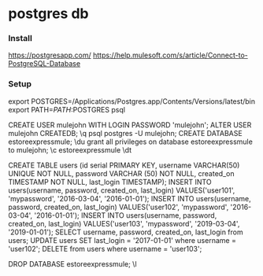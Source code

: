 # postgres db

### Install
https://postgresapp.com/
https://help.mulesoft.com/s/article/Connect-to-PostgreSQL-Database

### Setup
export POSTGRES=/Applications/Postgres.app/Contents/Versions/latest/bin
export PATH=$PATH:$POSTGRES
psql

CREATE USER mulejohn WITH LOGIN PASSWORD 'mulejohn';
ALTER USER mulejohn CREATEDB;
\q
psql postgres -U mulejohn;
CREATE DATABASE estoreexpressmule;
\du
grant all privileges on database estoreexpressmule to mulejohn;
\c estoreexpressmule
\dt

CREATE TABLE users (id serial PRIMARY KEY, username VARCHAR(50) UNIQUE NOT NULL, password VARCHAR (50) NOT NULL, created_on TIMESTAMP NOT NULL, last_login TIMESTAMP);
INSERT INTO users(username, password, created_on, last_login) VALUES('user101', 'mypassword', '2016-03-04', '2016-01-01');
INSERT INTO users(username, password, created_on, last_login) VALUES('user102', 'mypassword', '2016-03-04', '2016-01-01');
INSERT INTO users(username, password, created_on, last_login) VALUES('user103', 'mypassword', '2019-03-04', '2019-01-01');
SELECT username, password, created_on, last_login from users;
UPDATE users SET last_login = '2017-01-01' where username = 'user102';
DELETE from users where username = 'user103';

DROP DATABASE estoreexpressmule;
\l